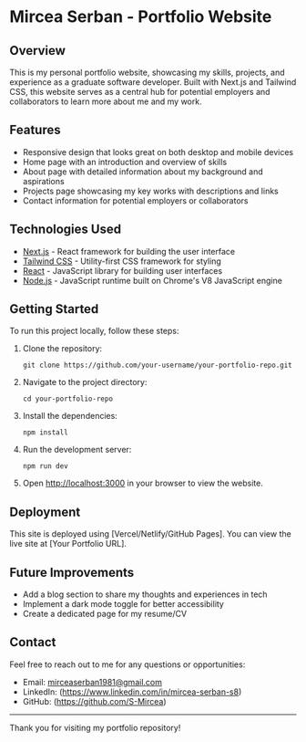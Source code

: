 # Mircea Serban - Portfolio Website

## Overview

This is my personal portfolio website, showcasing my skills, projects, and experience as a graduate software developer. Built with Next.js and Tailwind CSS, this website serves as a central hub for potential employers and collaborators to learn more about me and my work.

## Features

- Responsive design that looks great on both desktop and mobile devices
- Home page with an introduction and overview of skills
- About page with detailed information about my background and aspirations
- Projects page showcasing my key works with descriptions and links
- Contact information for potential employers or collaborators

## Technologies Used

- [Next.js](https://nextjs.org/) - React framework for building the user interface
- [Tailwind CSS](https://tailwindcss.com/) - Utility-first CSS framework for styling
- [React](https://reactjs.org/) - JavaScript library for building user interfaces
- [Node.js](https://nodejs.org/) - JavaScript runtime built on Chrome's V8 JavaScript engine

## Getting Started

To run this project locally, follow these steps:

1. Clone the repository:
   ```
   git clone https://github.com/your-username/your-portfolio-repo.git
   ```

2. Navigate to the project directory:
   ```
   cd your-portfolio-repo
   ```

3. Install the dependencies:
   ```
   npm install
   ```

4. Run the development server:
   ```
   npm run dev
   ```

5. Open [http://localhost:3000](http://localhost:3000) in your browser to view the website.

## Deployment

This site is deployed using [Vercel/Netlify/GitHub Pages]. You can view the live site at [Your Portfolio URL].

## Future Improvements

- Add a blog section to share my thoughts and experiences in tech
- Implement a dark mode toggle for better accessibility
- Create a dedicated page for my resume/CV

## Contact

Feel free to reach out to me for any questions or opportunities:

- Email: mirceaserban1981@gmail.com
- LinkedIn: (https://www.linkedin.com/in/mircea-serban-s8)
- GitHub: (https://github.com/S-Mircea)

---

Thank you for visiting my portfolio repository!
